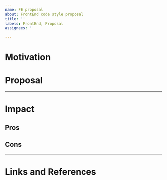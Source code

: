 ```yaml
---
name: FE proposal
about: FrontEnd code style proposal
title: ''
labels: FrontEnd, Proposal
assignees: ''

---
```


# Motivation
<!--- Short description of the motivation -->
<!--- What impact will it have on our current code style or setup -->

# Proposal
<!--- Actual implementation, lint rules, examples, ... -->

----

# Impact
<!--- (OPTIONAL) delete if no pros or cons -->

## Pros
<!--- (OPTIONAL) Short bullet points -->

## Cons
<!--- (OPTIONAL) Short bullet points -->

----

# Links and References
<!--- (OPTIONAL) delete if empty -->
